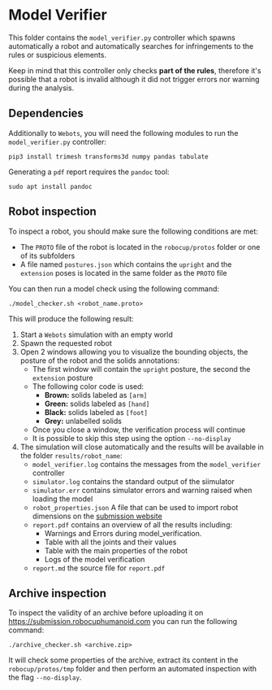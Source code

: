 # Model Verifier

This folder contains the `model_verifier.py` controller which spawns automatically a robot and automatically searches
for infringements to the rules or suspicious elements.

Keep in mind that this controller only checks **part of the rules**, therefore it's possible that a robot is invalid
although it did not trigger errors nor warning during the analysis.

## Dependencies

Additionally to `Webots`, you will need the following modules to run the `model_verifier.py` controller:

`pip3 install trimesh transforms3d numpy pandas tabulate`

Generating a `pdf` report requires the `pandoc` tool:

`sudo apt install pandoc`

## Robot inspection

To inspect a robot, you should make sure the following conditions are met:

- The `PROTO` file of the robot is located in the `robocup/protos` folder or one of its subfolders
- A file named `postures.json` which contains the `upright` and the `extension` poses is located in the same
  folder as the `PROTO` file

You can then run a model check using the following command:

`./model_checker.sh <robot_name.proto>`

This will produce the following result:

1. Start a `Webots` simulation with an empty world
2. Spawn the requested robot
3. Open 2 windows allowing you to visualize the bounding objects, the posture of the robot and the solids annotations:
    - The first window will contain the `upright` posture, the second the `extension` posture
    - The following color code is used:
        - **Brown:** solids labeled as `[arm]`
        - **Green:** solids labeled as `[hand]`
        - **Black:** solids labeled as `[foot]`
        - **Grey:** unlabelled solids
    - Once you close a window, the verification process will continue
    - It is possible to skip this step using the option `--no-display`
4. The simulation will close automatically and the results will be available in the folder `results/robot_name`:
    - `model_verifier.log` contains the messages from the `model_verifier` controller
    - `simulator.log` contains the standard output of the siimulator
    - `simulator.err` contains simulator errors and warning raised when loading the model
    - `robot_properties.json` A file that can be used to import robot dimensions on the
      [submission website](https://submission.robocuphumanoid.com/inspection/leagues)
    - `report.pdf` contains an overview of all the results including:
        - Warnings and Errors during model_verification.
        - Table with all the joints and their values
        - Table with the main properties of the robot
        - Logs of the model verification
    - `report.md` the source file for `report.pdf`

## Archive inspection

To inspect the validity of an archive before uploading it on
https://submission.robocuphumanoid.com you can run the following command:

`./archive_checker.sh <archive.zip>`

It will check some properties of the archive, extract its content in the `robocup/protos/tmp` folder and then perform
an automated inspection with the flag `--no-display`.
